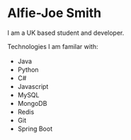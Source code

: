 # Alfie-Joe Smith

I am a UK based student and developer.

Technologies I am familar with:
 - Java <img src=https://raw.githubusercontent.com/alfiejsmith/alfiejsmith/master/assets/java.png width="16px;" height="16px;">
 - Python <img src=https://raw.githubusercontent.com/alfiejsmith/alfiejsmith/master/assets/python.png width="16px;" height="16px;">
 - C# <img src=https://raw.githubusercontent.com/alfiejsmith/alfiejsmith/master/assets/csharp.png width="16px;" height="16px;">
 - Javascript <img src=https://raw.githubusercontent.com/alfiejsmith/alfiejsmith/master/assets/javascript.png width="16px;" height="16px;">
 - MySQL <img src=https://raw.githubusercontent.com/alfiejsmith/alfiejsmith/master/assets/sql.png width="16px;" height="16px;">
 - MongoDB <img src=https://raw.githubusercontent.com/alfiejsmith/alfiejsmith/master/assets/mongodb.png width="16px;" height="16px;">
 - Redis <img src=https://raw.githubusercontent.com/alfiejsmith/alfiejsmith/master/assets/redis.png width="16px;" height="16px;">
 - Git <img src=https://raw.githubusercontent.com/alfiejsmith/alfiejsmith/master/assets/git.png width="16px;" height="16px;">
 - Spring Boot <img src=https://raw.githubusercontent.com/alfiejsmith/alfiejsmith/master/assets/spring-boot.png width="16px;" height="16px;">
 
